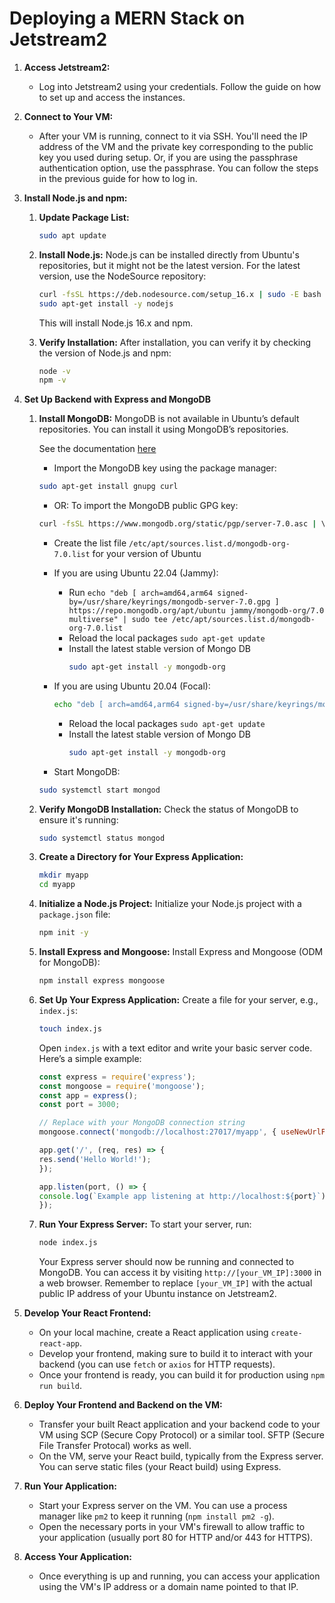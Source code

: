# Deploying a MERN Stack on Jetstream2

1. **Access Jetstream2:**
   - Log into Jetstream2 using your credentials. Follow the guide on how to set up and access the instances.

2. **Connect to Your VM:**
   - After your VM is running, connect to it via SSH. You'll need the IP address of the VM and the private key corresponding to the public key you used during setup. Or, if you are using the passphrase authentication option, use the passphrase. You can follow the steps in the previous guide for how to log in.

3. **Install Node.js and npm:**

   1. **Update Package List:**
      ```bash
      sudo apt update
      ```

   2. **Install Node.js:**
      Node.js can be installed directly from Ubuntu's repositories, but it might not be the latest version. For the latest version, use the NodeSource repository:
      ```bash
      curl -fsSL https://deb.nodesource.com/setup_16.x | sudo -E bash -
      sudo apt-get install -y nodejs
      ```

      This will install Node.js 16.x and npm.

   3. **Verify Installation:**
      After installation, you can verify it by checking the version of Node.js and npm:
      ```bash
      node -v
      npm -v
      ```

4. **Set Up Backend with Express and MongoDB**

   1. **Install MongoDB:**
      MongoDB is not available in Ubuntu’s default repositories. You can install it using MongoDB’s repositories.

      See the documentation [here](https://www.mongodb.com/docs/manual/tutorial/install-mongodb-on-ubuntu/)

      - Import the MongoDB key using the package manager:
      ```bash
      sudo apt-get install gnupg curl
      ```

      - OR: To import the MongoDB public GPG key:
      ```bash
      curl -fsSL https://www.mongodb.org/static/pgp/server-7.0.asc | \ sudo gpg -o /usr/share/keyrings/mongodb-server-7.0.gpg \ --dearmor
      ```
      - Create the list file `/etc/apt/sources.list.d/mongodb-org-7.0.list` for your version of Ubuntu

      - If you are using Ubuntu 22.04 (Jammy):
         - Run `echo "deb [ arch=amd64,arm64 signed-by=/usr/share/keyrings/mongodb-server-7.0.gpg ] https://repo.mongodb.org/apt/ubuntu jammy/mongodb-org/7.0 multiverse" | sudo tee /etc/apt/sources.list.d/mongodb-org-7.0.list`
         - Reload the local packages `sudo apt-get update`
         - Install the latest stable version of Mongo DB
            ```bash
            sudo apt-get install -y mongodb-org
            ```
      - If you are using Ubuntu 20.04 (Focal):

         ```bash
         echo "deb [ arch=amd64,arm64 signed-by=/usr/share/keyrings/mongodb-server-7.0.gpg ] https://repo.mongodb.org/apt/ubuntu focal/mongodb-org/7.0 multiverse" | sudo tee /etc/apt/sources.list.d/mongodb-org-7.0.list
         ```   
         - Reload the local packages `sudo apt-get update`
         - Install the latest stable version of Mongo DB
            ```bash
            sudo apt-get install -y mongodb-org
            ```
      - Start MongoDB:
      ```bash
      sudo systemctl start mongod
      ```

   2. **Verify MongoDB Installation:**
      Check the status of MongoDB to ensure it's running:
      ```bash
      sudo systemctl status mongod
      ```

   3. **Create a Directory for Your Express Application:**
      ```bash
      mkdir myapp
      cd myapp
      ```

   4. **Initialize a Node.js Project:**
      Initialize your Node.js project with a `package.json` file:
      ```bash
      npm init -y
      ```

   5. **Install Express and Mongoose:**
      Install Express and Mongoose (ODM for MongoDB):
      ```bash
      npm install express mongoose
      ```

   6. **Set Up Your Express Application:**
      Create a file for your server, e.g., `index.js`:
      ```bash
      touch index.js
      ```

      Open `index.js` with a text editor and write your basic server code. Here’s a simple example:
      ```javascript
      const express = require('express');
      const mongoose = require('mongoose');
      const app = express();
      const port = 3000;

      // Replace with your MongoDB connection string
      mongoose.connect('mongodb://localhost:27017/myapp', { useNewUrlParser: true, useUnifiedTopology: true });

      app.get('/', (req, res) => {
      res.send('Hello World!');
      });

      app.listen(port, () => {
      console.log(`Example app listening at http://localhost:${port}`);
      });
      ```

   7. **Run Your Express Server:**
      To start your server, run:
      ```bash
      node index.js
      ```

      Your Express server should now be running and connected to MongoDB. You can access it by visiting `http://[your_VM_IP]:3000` in a web browser. Remember to replace `[your_VM_IP]` with the actual public IP address of your Ubuntu instance on Jetstream2.

5. **Develop Your React Frontend:**
   - On your local machine, create a React application using `create-react-app`.
   - Develop your frontend, making sure to build it to interact with your backend (you can use `fetch` or `axios` for HTTP requests).
   - Once your frontend is ready, you can build it for production using `npm run build`.

6. **Deploy Your Frontend and Backend on the VM:**
   - Transfer your built React application and your backend code to your VM using SCP (Secure Copy Protocol) or a similar tool. SFTP (Secure File Transfer Protocal) works as well.
   - On the VM, serve your React build, typically from the Express server. You can serve static files (your React build) using Express.

7. **Run Your Application:**
   - Start your Express server on the VM. You can use a process manager like `pm2` to keep it running (`npm install pm2 -g`).
   - Open the necessary ports in your VM's firewall to allow traffic to your application (usually port 80 for HTTP and/or 443 for HTTPS).

8. **Access Your Application:**
   - Once everything is up and running, you can access your application using the VM's IP address or a domain name pointed to that IP.
